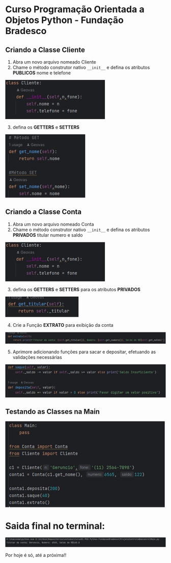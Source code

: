 # Curso Programação Orientada a Objetos Python - Fundação Bradesco

## Criando a Classe Cliente 

1. Abra um novo arquivo nomeado Cliente
2. Chame o método construtor nativo
``__init__`` e defina os atributos **PUBLICOS** nome e telefone

![clientePY.png](..%2Fimgs%2FclientePY.png)

3. defina os **GETTERS** e **SETTERS**

![clientePYGetSet.png](..%2Fimgs%2FclientePYGetSet.png)


## Criando a Classe Conta

1. Abra um novo arquivo nomeado Conta
2. Chame o método construtor nativo
``__init__`` e defina os atributos **PRIVADOS** titular numero e saldo

![clientePY.png](..%2Fimgs%2FclientePY.png)

3. defina os **GETTERS** e **SETTERS** para os atributos **PRIVADOS**

![contaPYGetTitular.png](..%2Fimgs%2FcontaPYGetTitular.png)

4. Crie a Função **EXTRATO** para exibição da conta

![contaPYExtrato.png](..%2Fimgs%2FcontaPYExtrato.png)

5. Aprimore adicionando funções para sacar e depositar, efetuando as validações necessárias

![contaPYSaqueDeposito.png](..%2Fimgs%2FcontaPYSaqueDeposito.png)


## Testando as Classes na Main

![ContaPYTesteMain.png](..%2Fimgs%2FContaPYTesteMain.png)

#  Saida final no terminal:

![contaPYSaidaTerminalpng.png](..%2Fimgs%2FcontaPYSaidaTerminalpng.png)

Por hoje é só, até a próxima!!